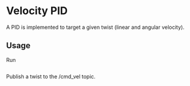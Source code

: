 # Velocity PID
A PID is implemented to target a given twist (linear and angular velocity).


## Usage

Run

```ros2 launch virtuoso_controller pid_vel.launch.py
```

Publish a twist to the /cmd_vel topic.
